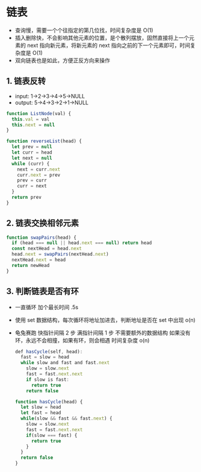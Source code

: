 # 链表

- 查询慢，需要一个个往指定的第几位找，时间复杂度是 O(1)
- 插入删除快，不会影响其他元素的位置，是个散列摆放，固然直接将上一个元素的 next 指向新元素，将新元素的 next 指向之前的下一个元素即可，时间复杂度是 O(1)
- 双向链表也是如此，方便正反方向来操作

## 1. 链表反转

- input: 1->2->3->4->5->NULL
- output: 5->4->3->2->1->NULL

```js
function ListNode(val) {
  this.val = val
  this.next = null
}

function reverseList(head) {
  let prev = null
  let curr = head
  let next = null
  while (curr) {
    next = curr.next
    curr.next = prev
    prev = curr
    curr = next
  }
  return prev
}
```

## 2. 链表交换相邻元素

```js
function swapPairs(head) {
  if (head === null || head.next === null) return head
  const nextHead = head.next
  head.next = swapPairs(nextHead.next)
  nextHead.next = head
  return newHead
}
```

## 3. 判断链表是否有环

- 一直循环 加个最长时间 .5s
- 使用 set 数据结构，每次循环将地址加进去，判断地址是否在 set 中出现 o(n)
- 龟兔赛跑 快指针间隔 2 步 满指针间隔 1 步 不需要额外的数据结构 如果没有环，永远不会相撞，如果有环，则会相遇 时间复杂度 o(n)

  ```js
  def hasCycle(self, head):
    fast = slow = head
    while slow and fast and fast.next
      slow = slow.next
      fast = fast.next.next
      if slow is fast:
        return true
      return false

  function hasCycle(head) {
    let slow = head
    let fast = head
    while(slow && fast && fast.next) {
      slow = slow.next
      fast = fast.next.next
      if(slow === fast) {
        return true
      }
    }
    return false
  }
  ```

